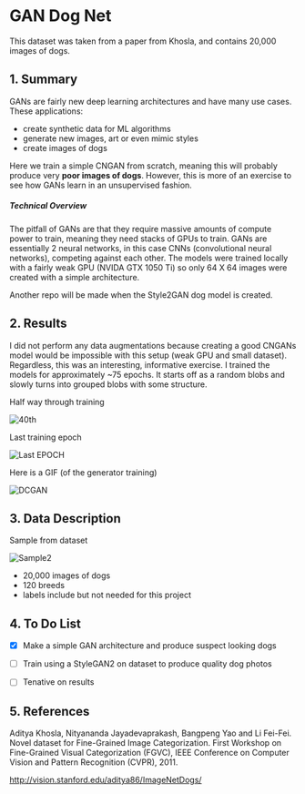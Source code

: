 # GAN Dog Net
This dataset was taken from a paper from Khosla, and contains 20,000 images of dogs.


## 1. Summary 
GANs are fairly new deep learning architectures and have many use cases. These applications:
- create synthetic data for ML algorithms
- generate new images, art or even mimic styles
- create images of dogs

Here we train a simple CNGAN from scratch, meaning this will probably produce very **poor images of dogs**. However, this is more of an exercise to see how GANs learn in an unsupervised fashion. 

##### Technical Overview
The pitfall of GANs are that they require massive amounts of compute power to train, meaning they need stacks of GPUs to train. GANs are essentially 2 neural networks, in this case CNNs (convolutional neural networks), competing against each other. The models were trained locally with a fairly weak GPU (NVIDA GTX 1050 Ti) so only 64 X 64 images were created with a simple architecture.

Another repo will be made when the Style2GAN dog model is created.

## 2. Results
I did not perform any data augmentations because creating a good CNGANs model would be impossible with this setup (weak GPU and small dataset). Regardless, this was an interesting, informative exercise. I trained the models for approximately ~75 epochs. It starts off as a random blobs and slowly turns into grouped blobs with some structure.


Half way through training

![40th](https://github.com/victorvvu/Simple_CNGAN_Dogs/blob/main/Generator_Results/generated_img40_600_.png?raw=true)

Last training epoch

![Last EPOCH](https://github.com/victorvvu/Simple_CNGAN_Dogs/blob/main/Generator_Results/generated_img76_0_.png?raw=true)


Here is a GIF (of the generator training)

![DCGAN](https://github.com/victorvvu/Simple_CNGAN_Dogs/blob/main/Generator_Results/dcgan.gif?raw=true)

  
## 3. Data Description
Sample from dataset



![Sample2](https://github.com/victorvvu/Simple_CNGAN_Dogs/blob/main/dog_imgs/n02100236_2204.jpg?raw=true)


- 20,000 images of dogs
- 120 breeds
- labels include but not needed for this project

  
## 4. To Do List
- [x] Make a simple GAN architecture and produce suspect looking dogs
- [ ] Train using a StyleGAN2 on dataset to produce quality dog photos
- [ ] Tenative on results 


## 5. References

Aditya Khosla, Nityananda Jayadevaprakash, Bangpeng Yao and Li Fei-Fei. Novel dataset for Fine-Grained Image Categorization. First Workshop on Fine-Grained Visual Categorization (FGVC), IEEE Conference on Computer Vision and Pattern Recognition (CVPR), 2011.

http://vision.stanford.edu/aditya86/ImageNetDogs/
